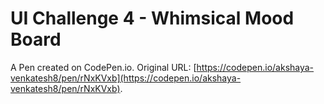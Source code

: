 # UI Challenge 4 - Whimsical Mood Board

A Pen created on CodePen.io. Original URL: [https://codepen.io/akshaya-venkatesh8/pen/rNxKVxb](https://codepen.io/akshaya-venkatesh8/pen/rNxKVxb).


